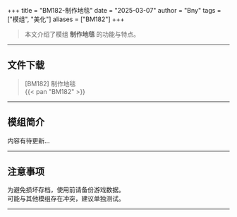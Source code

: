 +++
title = "BM182-制作地毯"
date = "2025-03-07"
author = "Bny"
tags = ["模组", "美化"]
aliases = ["BM182"]
+++

> 本文介绍了模组 **制作地毯** 的功能与特点。

---

## 文件下载

> [BM182] 制作地毯  
{{< pan "BM182" >}}  

---

## 模组简介

>  
内容有待更新...  

---

## 注意事项

>  
为避免损坏存档，使用前请备份游戏数据。  
可能与其他模组存在冲突，建议单独测试。  

---

